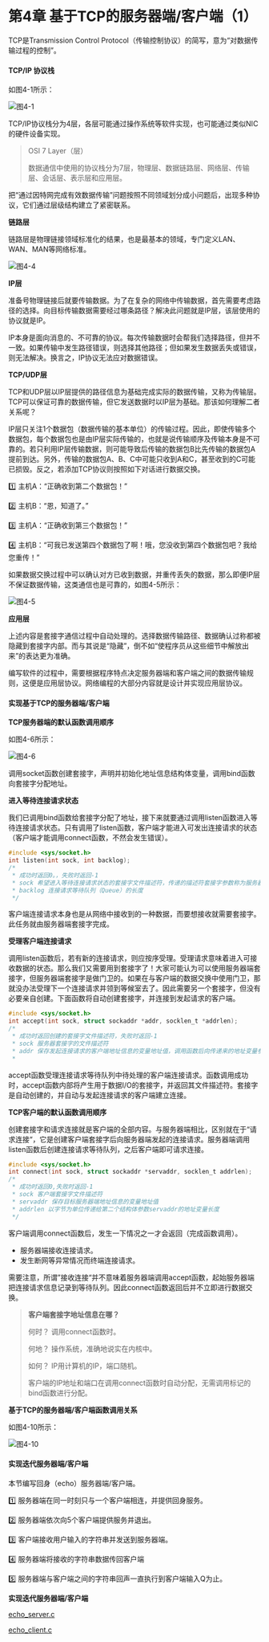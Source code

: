 # 第4章	基于TCP的服务器端/客户端（1）

TCP是Transmission Control Protocol（传输控制协议）的简写，意为“对数据传输过程的控制”。

#### TCP/IP 协议栈

如图4-1所示：

![图4-1]()

TCP/IP协议栈分为4层，各层可能通过操作系统等软件实现，也可能通过类似NIC的硬件设备实现。

> OSI 7 Layer（层）
>
> 数据通信中使用的协议栈分为7层，物理层、数据链路层、网络层、传输层、会话层、表示层和应用层。

把“通过因特网完成有效数据传输”问题按照不同领域划分成小问题后，出现多种协议，它们通过层级结构建立了紧密联系。



**链路层**

链路层是物理链接领域标准化的结果，也是最基本的领域，专门定义LAN、WAN、MAN等网络标准。

![图4-4]()



**IP层**

准备号物理链接后就要传输数据。为了在复杂的网络中传输数据，首先需要考虑路径的选择。向目标传输数据需要经过哪条路径？解决此问题就是IP层，该层使用的协议就是IP。

IP本身是面向消息的、不可靠的协议。每次传输数据时会帮我们选择路径，但并不一致。如果传输中发生路径错误，则选择其他路径；但如果发生数据丢失或错误，则无法解决。换言之，IP协议无法应对数据错误。



**TCP/UDP层**

TCP和UDP层以IP层提供的路径信息为基础完成实际的数据传输，又称为传输层。TCP可以保证可靠的数据传输，但它发送数据时以IP层为基础。那该如何理解二者关系呢？

IP层只关注1个数据包（数据传输的基本单位）的传输过程。因此，即使传输多个数据包，每个数据包也是由IP层实际传输的，也就是说传输顺序及传输本身是不可靠的。若只利用IP层传输数据，则可能导致后传输的数据包B比先传输的数据包A提前到达。另外，传输的数据包A、B、C中可能只收到A和C，甚至收到的C可能已损毁。反之，若添加TCP协议则按照如下对话进行数据交换。

:one: 主机A：“正确收到第二个数据包！”

:two: 主机B：“恩，知道了。”



:three: 主机A：“正确收到第三个数据包！”

:four: 主机B：“可我已发送第四个数据包了啊！哦，您没收到第四个数据包吧？我给您重传！”

如果数据交换过程中可以确认对方已收到数据，并重传丢失的数据，那么即便IP层不保证数据传输，这类通信也是可靠的，如图4-5所示：

![图4-5]()



**应用层**

上述内容是套接字通信过程中自动处理的。选择数据传输路径、数据确认过称都被隐藏到套接字内部。而与其说是“隐藏”，倒不如“使程序员从这些细节中解放出来”的表达更为准确。

编写软件的过程中，需要根据程序特点决定服务器端和客户端之间的数据传输规则，这便是应用层协议。网络编程的大部分内容就是设计并实现应用层协议。



#### 实现基于TCP的服务器端/客户端



**TCP服务器端的默认函数调用顺序**

如图4-6所示：

![图4-6]()

调用socket函数创建套接字，声明并初始化地址信息结构体变量，调用bind函数向套接字分配地址。



**进入等待连接请求状态**

我们已调用bind函数给套接字分配了地址，接下来就要通过调用listen函数进入等待连接请求状态。只有调用了listen函数，客户端才能进入可发出连接请求的状态（客户端才能调用connect函数，不然会发生错误）。

```c
#include <sys/socket.h>
int listen(int sock, int backlog);
/*
 * 成功时返回0。，失败时返回-1
 * sock 希望进入等待连接请求状态的套接字文件描述符，传递的描述符套接字参数称为服务器端套接字（监听套接字）
 * backlog 连接请求等待队列（Queue）的长度
 */
```

客户端连接请求本身也是从网络中接收到的一种数据，而要想接收就需要套接字。此任务就由服务器端套接字完成。



**受理客户端连接请求**

调用listen函数后，若有新的连接请求，则应按序受理。受理请求意味着进入可接收数据的状态。那么我们又需要用到套接字了！大家可能认为可以使用服务器端套接字，但服务器端套接字是做门卫的。如果在与客户端的数据交换中使用门卫，那就没办法受理下一个连接请求并领到等候室去了。因此需要另一个套接字，但没有必要亲自创建。下面函数将自动创建套接字，并连接到发起请求的客户端。

```c
#include <sys/socket.h>
int accept(int sock, struct sockaddr *addr, socklen_t *addrlen);
/*
 * 成功时返回创建的套接字文件描述符，失败时返回-1
 * sock 服务器套接字的文件描述符
 * addr 保存发起连接请求的客户端地址信息的变量地址值，调用函数后向传递来的地址变量参数填充客户端地址信息
 * 
```

accept函数受理连接请求等待队列中待处理的客户端连接请求。函数调用成功时，accept函数内部将产生用于数据I/O的套接字，并返回其文件描述符。套接字是自动创建的，并自动与发起连接请求的客户端建立连接。



**TCP客户端的默认函数调用顺序**

创建套接字和请求连接就是客户端的全部内容。与服务器端相比，区别就在于“请求连接“，它是创建客户端套接字后向服务器端发起的连接请求。服务器端调用listen函数后创建连接请求等待队列，之后客户端即可请求连接。

```c
#include <sys/socket.h>
int connect(int sock, struct sockaddr *servaddr, socklen_t addrlen);
/*
 * 成功时返回0,失败时返回-1
 * sock 客户端套接字文件描述符
 * servaddr 保存目标服务器端地址信息的变量地址值
 * addrlen 以字节为单位传递给第二个结构体参数servaddr的地址变量长度
 */
```

客户端调用connect函数后，发生一下情况之一才会返回（完成函数调用）。

- 服务器端接收连接请求。
- 发生断网等异常情况而终端连接请求。

需要注意，所谓”接收连接“并不意味着服务器端调用accept函数，起始服务器端把连接请求信息记录到等待队列。因此connect函数返回后并不立即进行数据交换。

> **客户端套接字地址信息在哪？**
>
> 何时？ 调用connect函数时。
>
> 何地？ 操作系统，准确地说实在内核中。
>
> 如何？ IP用计算机的IP，端口随机。
>
> 客户端的IP地址和端口在调用connect函数时自动分配，无需调用标记的bind函数进行分配。



**基于TCP的服务器端/客户端函数调用关系**

如图4-10所示：

![图4-10]()



#### 实现迭代服务器端/客户端

本节编写回身（echo）服务器端/客户端。

:one: 服务器端在同一时刻只与一个客户端相连，并提供回身服务。

:two: 服务器端依次向5个客户端提供服务并退出。

:three: 客户端接收用户输入的字符串并发送到服务器端。

:four: 服务器端将接收的字符串数据传回客户端

:five: 服务器端与客户端之间的字符串回声一直执行到客户端输入Q为止。



**实现迭代服务器端/客户端**

[echo_server.c]()

[echo_client.c]()

